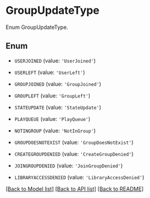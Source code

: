 # GroupUpdateType

Enum GroupUpdateType.

## Enum

* `USERJOINED` (value: `'UserJoined'`)

* `USERLEFT` (value: `'UserLeft'`)

* `GROUPJOINED` (value: `'GroupJoined'`)

* `GROUPLEFT` (value: `'GroupLeft'`)

* `STATEUPDATE` (value: `'StateUpdate'`)

* `PLAYQUEUE` (value: `'PlayQueue'`)

* `NOTINGROUP` (value: `'NotInGroup'`)

* `GROUPDOESNOTEXIST` (value: `'GroupDoesNotExist'`)

* `CREATEGROUPDENIED` (value: `'CreateGroupDenied'`)

* `JOINGROUPDENIED` (value: `'JoinGroupDenied'`)

* `LIBRARYACCESSDENIED` (value: `'LibraryAccessDenied'`)

[[Back to Model list]](README.md#documentation-for-models) [[Back to API list]](README.md#documentation-for-api-endpoints) [[Back to README]](README.md)


